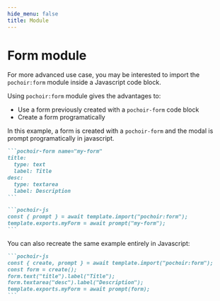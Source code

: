 ```yaml
---
hide_menu: false
title: Module
---
```

# Form module

For more advanced use case, you may be interested to import the `pochoir:form` module inside a Javascript code block.

Using `pochoir:form` module gives the advantages to:
- Use a form previously created with a `pochoir-form` code block
- Create a form programatically

In this example, a form is created with a `pochoir-form` and the modal is prompt programatically in javascript.

````md
```pochoir-form name="my-form"
title:
  type: text
  label: Title
desc:
  type: textarea
  label: Description
```

```pochoir-js
const { prompt } = await template.import("pochoir:form");
template.exports.myForm = await prompt("my-form");
```
````

You can also recreate the same example entirely in Javascript:

````md
```pochoir-js
const { create, prompt } = await template.import("pochoir:form");
const form = create();
form.text("title").label("Title");
form.textarea("desc").label("Description");
template.exports.myForm = await prompt(form);
```
````

